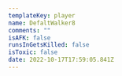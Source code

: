 ```yaml
---
templateKey: player
name: DefaltWalker8
comments: ""
isAFK: false
runsInGetsKilled: false
isToxic: false
date: 2022-10-17T17:59:05.841Z
---
```

